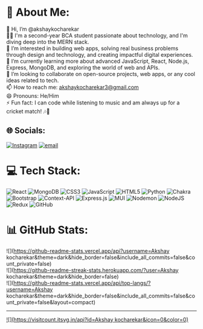 # 💫 About Me:
👋 Hi, I’m @akshaykocharekar<br>👨‍💻 I'm a second-year BCA student passionate about technology, and I'm diving deep into the MERN stack.<br>👀 I’m interested in building web apps, solving real business problems through design and technology, and creating impactful digital experiences.<br>🌱 I’m currently learning more about advanced JavaScript, React, Node.js, Express, MongoDB, and exploring the world of web and APIs.<br>💞️ I’m looking to collaborate on open-source projects, web apps, or any cool ideas related to tech.<br>📫 How to reach me: akshaykocharekar3@gmail.com<br>😄 Pronouns: He/Him<br>⚡ Fun fact: I can code while listening to music and am always up for a cricket match! 🎶🏏<br>


## 🌐 Socials:
[![Instagram](https://img.shields.io/badge/Instagram-%23E4405F.svg?logo=Instagram&logoColor=white)](https://instagram.com/akshay.45__) [![email](https://img.shields.io/badge/Email-D14836?logo=gmail&logoColor=white)](mailto:akshaykocharekar3@gmail.com) 

# 💻 Tech Stack:
![React](https://img.shields.io/badge/react-%2320232a.svg?style=for-the-badge&logo=react&logoColor=%2361DAFB) ![MongoDB](https://img.shields.io/badge/MongoDB-%234ea94b.svg?style=for-the-badge&logo=mongodb&logoColor=white) ![CSS3](https://img.shields.io/badge/css3-%231572B6.svg?style=for-the-badge&logo=css3&logoColor=white) ![JavaScript](https://img.shields.io/badge/javascript-%23323330.svg?style=for-the-badge&logo=javascript&logoColor=%23F7DF1E) ![HTML5](https://img.shields.io/badge/html5-%23E34F26.svg?style=for-the-badge&logo=html5&logoColor=white) ![Python](https://img.shields.io/badge/python-3670A0?style=for-the-badge&logo=python&logoColor=ffdd54) ![Chakra](https://img.shields.io/badge/chakra-%234ED1C5.svg?style=for-the-badge&logo=chakraui&logoColor=white) ![Bootstrap](https://img.shields.io/badge/bootstrap-%238511FA.svg?style=for-the-badge&logo=bootstrap&logoColor=white) ![Context-API](https://img.shields.io/badge/Context--Api-000000?style=for-the-badge&logo=react) ![Express.js](https://img.shields.io/badge/express.js-%23404d59.svg?style=for-the-badge&logo=express&logoColor=%2361DAFB) ![MUI](https://img.shields.io/badge/MUI-%230081CB.svg?style=for-the-badge&logo=mui&logoColor=white) ![Nodemon](https://img.shields.io/badge/NODEMON-%23323330.svg?style=for-the-badge&logo=nodemon&logoColor=%BBDEAD) ![NodeJS](https://img.shields.io/badge/node.js-6DA55F?style=for-the-badge&logo=node.js&logoColor=white) ![Redux](https://img.shields.io/badge/redux-%23593d88.svg?style=for-the-badge&logo=redux&logoColor=white) ![GitHub](https://img.shields.io/badge/github-%23121011.svg?style=for-the-badge&logo=github&logoColor=white)
# 📊 GitHub Stats:
![](https://github-readme-stats.vercel.app/api?username=Akshay kocharekar&theme=dark&hide_border=false&include_all_commits=false&count_private=false)<br/>
![](https://github-readme-streak-stats.herokuapp.com/?user=Akshay kocharekar&theme=dark&hide_border=false)<br/>
![](https://github-readme-stats.vercel.app/api/top-langs/?username=Akshay kocharekar&theme=dark&hide_border=false&include_all_commits=false&count_private=false&layout=compact)

---
[![](https://visitcount.itsvg.in/api?id=Akshay kocharekar&icon=0&color=0)](https://visitcount.itsvg.in)

<!-- Proudly created with GPRM ( https://gprm.itsvg.in ) -->
